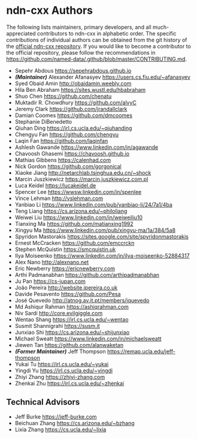 # ndn-cxx Authors

The following lists maintainers, primary developers, and all much-appreciated contributors to ndn-cxx in alphabetic order.
The specific contributions of individual authors can be obtained from the git history of the [official ndn-cxx repository](https://github.com/named-data/ndn-cxx).
If you would like to become a contributor to the official repository, please follow the recommendations in https://github.com/named-data/.github/blob/master/CONTRIBUTING.md.

* Sepehr Abdous <https://sepehrabdous.github.io>
* ***(Maintainer)*** Alexander Afanasyev <https://users.cs.fiu.edu/~afanasyev>
* Syed Obaid Amin <http://obaidamin.weebly.com>
* Hila Ben Abraham <https://sites.wustl.edu/hbabraham>
* Shuo Chen <https://github.com/chenatu>
* Muktadir R. Chowdhury <https://github.com/alvyC>
* Jeremy Clark <https://github.com/jrandallclark>
* Damian Coomes <https://github.com/dmcoomes>
* Stephanie DiBenedetto
* Qiuhan Ding <https://irl.cs.ucla.edu/~qiuhanding>
* Chengyu Fan <https://github.com/chengyu>
* Laqin Fan <https://github.com/laqinfan>
* Ashlesh Gawande <https://www.linkedin.com/in/agawande>
* Chavoosh Ghasemi <https://chavoosh.github.io>
* Mathias Gibbens <https://calenhad.com>
* Nick Gordon <https://github.com/gorgonical>
* Xiaoke Jiang <http://netarchlab.tsinghua.edu.cn/~shock>
* Marcin Juszkiewicz <https://marcin.juszkiewicz.com.pl>
* Luca Keidel <https://lucakeidel.de>
* Spencer Lee <https://wwsw.linkedin.com/in/spenlee>
* Vince Lehman <http://vslehman.com>
* Yanbiao Li <https://www.linkedin.com/pub/yanbiao-li/24/7a1/4ba>
* Teng Liang <https://cs.arizona.edu/~philoliang>
* Weiwei Liu <https://www.linkedin.com/in/weiweiliu10>
* Tianxing Ma <https://github.com/matianxing1992>
* Xingyu Ma <https://www.linkedin.com/pub/xingyu-ma/1a/384/5a8>
* Spyridon Mastorakis <https://sites.google.com/site/spyridonmastorakis>
* Ernest McCracken <https://github.com/emccrckn>
* Stephen McQuistin <https://smcquistin.uk>
* Ilya Moiseenko <https://www.linkedin.com/in/ilya-moiseenko-52884317>
* Alex Nano <http://alexnano.net>
* Eric Newberry <https://ericnewberry.com>
* Arthi Padmanabhan <https://github.com/arthipadmanabhan>
* Ju Pan <https://cs-jupan.com>
* João Pereira <http://website.jpereira.co.uk>
* Davide Pesavento <https://github.com/Pesa>
* José Quevedo <http://atnog.av.it.pt/members/jquevedo>
* Md Ashiqur Rahman <https://ashiqrahman.com>
* Niv Sardi <http://core.evilgiggle.com>
* Wentao Shang <https://irl.cs.ucla.edu/~wentao>
* Susmit Shannigrahi <https://susm.it>
* Junxiao Shi <https://cs.arizona.edu/~shijunxiao>
* Michael Sweatt <https://www.linkedin.com/in/michaelsweatt>
* Jiewen Tan <https://github.com/alanwaketan>
* ***(Former Maintainer)*** Jeff Thompson <https://remap.ucla.edu/jeff-thompson>
* Yukai Tu <https://irl.cs.ucla.edu/~yukai>
* Yingdi Yu <https://irl.cs.ucla.edu/~yingdi>
* Zhiyi Zhang <https://zhiyi-zhang.com>
* Zhenkai Zhu <https://irl.cs.ucla.edu/~zhenkai>

## Technical Advisors

* Jeff Burke <https://jeff-burke.com>
* Beichuan Zhang <https://cs.arizona.edu/~bzhang>
* Lixia Zhang <https://cs.ucla.edu/~lixia>
